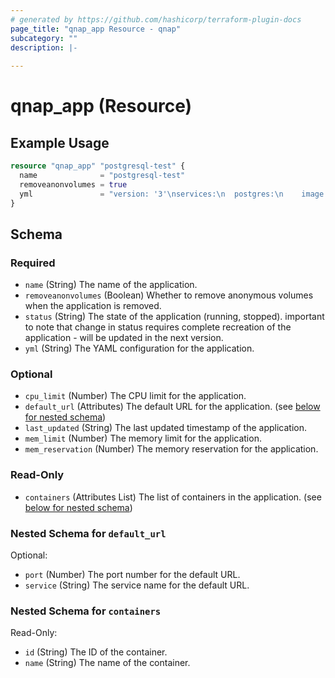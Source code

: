 ```yaml
---
# generated by https://github.com/hashicorp/terraform-plugin-docs
page_title: "qnap_app Resource - qnap"
subcategory: ""
description: |-
  
---
```


# qnap_app (Resource)



## Example Usage

```terraform
resource "qnap_app" "postgresql-test" {
  name              = "postgresql-test"
  removeanonvolumes = true
  yml               = "version: '3'\nservices:\n  postgres:\n    image: postgres:15.1\n    restart: always\n    ports:\n      - 127.0.0.1:5432:5432\n    volumes:\n      - postgres_db:/var/lib/postgresql/data\n    environment:\n      POSTGRES_USER: postgres_qnap_user\n      POSTGRES_PASSWORD: postgres_qnap_pwd\n\n  phppgadmin:\n    image: qnapsystem/phppgadmin:7.13.0-1\n    restart: on-failure\n    ports:\n      - 7070:80\n    depends_on:\n      - postgres\n    environment:\n      PHP_PG_ADMIN_SERVER_HOST: postgres\n      PHP_PG_ADMIN_SERVER_PORT: 5432\n\nvolumes:\n  postgres_db:\n"
}
```

<!-- schema generated by tfplugindocs -->
## Schema

### Required

- `name` (String) The name of the application.
- `removeanonvolumes` (Boolean) Whether to remove anonymous volumes when the application is removed.
- `status` (String) The state of the application (running, stopped). important to note that change in status requires complete recreation of the application - will be updated in the next version.
- `yml` (String) The YAML configuration for the application.

### Optional

- `cpu_limit` (Number) The CPU limit for the application.
- `default_url` (Attributes) The default URL for the application. (see [below for nested schema](#nestedatt--default_url))
- `last_updated` (String) The last updated timestamp of the application.
- `mem_limit` (Number) The memory limit for the application.
- `mem_reservation` (Number) The memory reservation for the application.

### Read-Only

- `containers` (Attributes List) The list of containers in the application. (see [below for nested schema](#nestedatt--containers))

<a id="nestedatt--default_url"></a>
### Nested Schema for `default_url`

Optional:

- `port` (Number) The port number for the default URL.
- `service` (String) The service name for the default URL.


<a id="nestedatt--containers"></a>
### Nested Schema for `containers`

Read-Only:

- `id` (String) The ID of the container.
- `name` (String) The name of the container.
